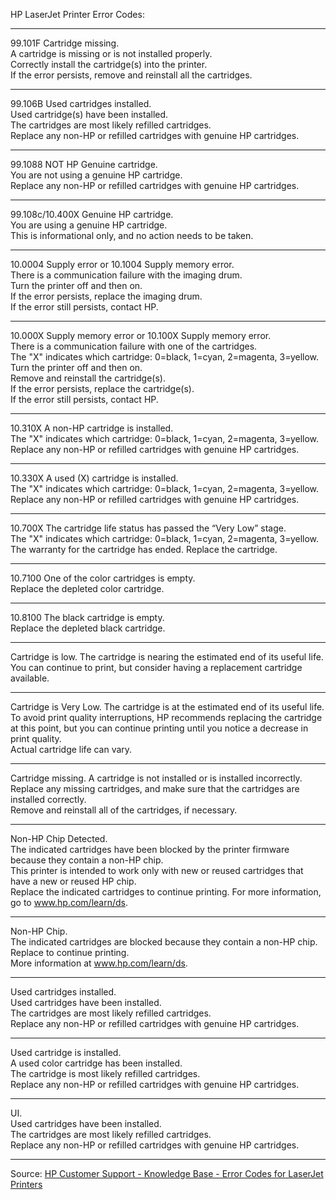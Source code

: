 HP LaserJet Printer Error Codes:
___________________________________________________________________________________________

99.101F Cartridge missing.    
A cartridge is missing or is not installed properly.   
Correctly install the cartridge(s) into the printer.<br/>
If the error persists, remove and reinstall all the cartridges.
___________________________________________________________________________________________

99.106B Used cartridges installed.   
Used cartridge(s) have been installed.<br/>
The cartridges are most likely refilled cartridges.<br/>
Replace any non-HP or refilled cartridges with genuine HP cartridges.
___________________________________________________________________________________________

99.1088 NOT HP Genuine cartridge.<br/>
You are not using a genuine HP cartridge.<br/>
Replace any non-HP or refilled cartridges with genuine HP cartridges.
___________________________________________________________________________________________

99.108c/10.400X Genuine HP cartridge.<br/>
You are using a genuine HP cartridge.<br/>
This is informational only, and no action needs to be taken.
___________________________________________________________________________________________

10.0004 Supply error or 10.1004 Supply memory error.<br/>
There is a communication failure with the imaging drum.<br/>
Turn the printer off and then on.<br/>
If the error persists, replace the imaging drum.<br/> 
If the error still persists, contact HP.
___________________________________________________________________________________________

10.000X Supply memory error or 10.100X Supply memory error.<br/>
There is a communication failure with one of the cartridges.<br/>
The "X" indicates which cartridge: 0=black, 1=cyan, 2=magenta, 3=yellow.<br/>
Turn the printer off and then on.<br/> 
Remove and reinstall the cartridge(s). <br/>
If the error persists, replace the cartridge(s).<br/> 
If the error still persists, contact HP.
___________________________________________________________________________________________

10.310X
A non-HP cartridge is installed.<br/>
The "X" indicates which cartridge: 0=black, 1=cyan, 2=magenta, 3=yellow.<br/>
Replace any non-HP or refilled cartridges with genuine HP cartridges.
___________________________________________________________________________________________

10.330X
A used (X) cartridge is installed.<br/>
The "X" indicates which cartridge: 0=black, 1=cyan, 2=magenta, 3=yellow.<br/>
Replace any non-HP or refilled cartridges with genuine HP cartridges.
___________________________________________________________________________________________

10.700X
The cartridge life status has passed the “Very Low” stage.<br/>
The "X" indicates which cartridge: 0=black, 1=cyan, 2=magenta, 3=yellow.<br/>
The warranty for the cartridge has ended. Replace the cartridge.
___________________________________________________________________________________________

10.7100
One of the color cartridges is empty.<br/>
Replace the depleted color cartridge.
___________________________________________________________________________________________

10.8100
The black cartridge is empty.<br/>
Replace the depleted black cartridge.
___________________________________________________________________________________________

Cartridge is low.
The cartridge is nearing the estimated end of its useful life.<br/>
You can continue to print, but consider having a replacement cartridge available.
___________________________________________________________________________________________

Cartridge is Very Low.
The cartridge is at the estimated end of its useful life.<br/>
To avoid print quality interruptions, HP recommends replacing the cartridge at this point, 
but you can continue printing until you notice a decrease in print quality.<br/> 
Actual cartridge life can vary.
___________________________________________________________________________________________

Cartridge missing.
A cartridge is not installed or is installed incorrectly.<br/>
Replace any missing cartridges, and make sure that the cartridges are installed correctly.<br/>
Remove and reinstall all of the cartridges, if necessary.
___________________________________________________________________________________________

Non-HP Chip Detected.<br/>
The indicated cartridges have been blocked by the printer firmware because they contain a non-HP chip.<br/> 
This printer is intended to work only with new or reused cartridges that have a new or reused HP chip.<br/>
Replace the indicated cartridges to continue printing. For more information, go to www.hp.com/learn/ds.
___________________________________________________________________________________________

Non-HP Chip.<br/>
The indicated cartridges are blocked because they contain a non-HP chip.<br/> 
Replace to continue printing.<br/> 
More information at www.hp.com/learn/ds.
___________________________________________________________________________________________

Used cartridges installed.<br/>
Used cartridges have been installed.<br/>
The cartridges are most likely refilled cartridges.<br/>
Replace any non-HP or refilled cartridges with genuine HP cartridges.
___________________________________________________________________________________________

Used <color> cartridge is installed.<br/>
A used color cartridge has been installed.<br/>
The cartridge is most likely refilled cartridges.<br/>
Replace any non-HP or refilled cartridges with genuine HP cartridges.
___________________________________________________________________________________________

UI.<br/>
Used cartridges have been installed.<br/>
The cartridges are most likely refilled cartridges.<br/>
Replace any non-HP or refilled cartridges with genuine HP cartridges.
___________________________________________________________________________________________
  
Source: [HP Customer Support - Knowledge Base - Error Codes for LaserJet Printers](https://support.hp.com/us-en/document/c04369863)
